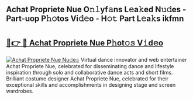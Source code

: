 ## Achat Propriete Nue O𝚗𝚕yf𝚊ns L𝚎a𝚔ed N𝚞𝚍es - Part-uop P𝚑𝚘tos Vi𝚍𝚎o - H𝚘𝚝 Part L𝚎a𝚔s ikfmn

# <h2><a href="http://kf273bi.oniu.top/?m=Achat+Propriete+Nue">🔗👉 🔴 Achat Propriete Nue P𝚑ot𝚘𝚜 V𝚒d𝚎o</a></h2>

[![Achat Propriete Nue Nu𝚍e𝚜](https://i.imgur.com/0qMVB7G.gif)](http://kf273bi.oniu.top/?m=Achat+Propriete+Nue)
Virtual dance innovator and web entertainer Achat Propriete Nue, celebrated for disseminating dance and lifestyle inspiration through solo and collaborative dance acts and short films. Brilliant costume designer Achat Propriete Nue, celebrated for their exceptional skills and accomplishments in designing stage and screen wardrobes.  
